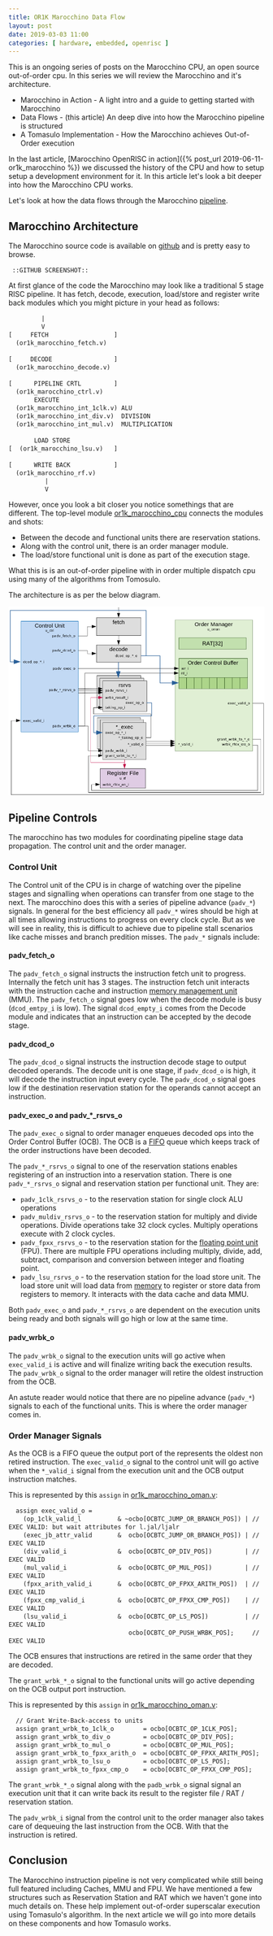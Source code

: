 ```yaml
---
title: OR1K Marocchino Data Flow
layout: post
date: 2019-03-03 11:00
categories: [ hardware, embedded, openrisc ]
---
```


This is an ongoing series of posts on the Marocchino CPU, an open source out-of-order
cpu.  In this series we will review the Marocchino and it's architecture.

  - Marocchino in Action - A light intro and a guide to getting started with Marocchino
  - Data Flows - (this article) An deep dive into how the Marocchino pipeline is structured
  - A Tomasulo Implementation - How the Marocchino achieves Out-of-Order execution

In the last article, [Marocchino OpenRISC in action]({% post_url 2019-06-11-or1k_marocchino %})
we discussed the history of the CPU and how to setup setup a development environment for it.  In this
article let's look a bit deeper into how the Marocchino CPU works.

Let's look at how the data flows through the Marocchino [pipeline](https://en.wikipedia.org/wiki/Instruction_pipelining).

## Marocchino Architecture

The Marocchino source code is available on
[github](https://github.com/openrisc/or1k_marocchino/tree/master/rtl/verilog)
and is pretty easy to browse.

```
 ::GITHUB SCREENSHOT::
```

At first glance of the code the Marocchino may look like a traditional 5 stage
RISC pipeline.  It has fetch, decode, execution, load/store and register write
back modules which you might picture in your head as follows:

```
         |
         V
[     FETCH                  ]
  (or1k_marocchino_fetch.v)

[     DECODE                 ]
  (or1k_marocchino_decode.v)

[      PIPELINE CRTL         ]
  (or1k_marocchino_ctrl.v)
       EXECUTE
  (or1k_marocchino_int_1clk.v) ALU
  (or1k_marocchino_int_div.v)  DIVISION
  (or1k_marocchino_int_mul.v)  MULTIPLICATION

       LOAD STORE
[  (or1k_marocchino_lsu.v)   ]

[      WRITE BACK            ]
  (or1k_marocchino_rf.v)
          |
          V

```

However, once you look a bit closer you notice somethings that are different.
The top-level module
[or1k_marocchino_cpu](https://github.com/openrisc/or1k_marocchino/blob/master/rtl/verilog/or1k_marocchino_cpu.v)
connects the modules and shots:

 - Between the decode and functional units there are reservation stations.
 - Along with the control unit, there is an order manager module.
 - The load/store functional unit is done as part of the execution stage.

What this is is an out-of-order pipeline with in order multiple dispatch
cpu using many of the algorithms from Tomosulo. 

The architecture is as per the below diagram.

![marocchino pipeline diagram](/content/2019/marocchino-pipeline.png)

## Pipeline Controls

The marocchino has two modules for coordinating pipeline stage data propagation.  The
control unit and the order manager.

### Control Unit

The Control unit of the CPU is in charge of watching over the pipeline stages
and signalling when operations can transfer from one stage to the next.  The
marocchino does this with a series of pipeline advance (`padv_*`) signals.  In general for the
best efficiency all `padv_*` wires should be high at all times allowing
instructions to progress on every clock cycle.  But as we will see in reality, this
is difficult to achieve due to pipeline stall scenarios like cache misses and branch predition misses.
The `padv_*` signals include:

#### padv_fetch_o

The `padv_fetch_o` signal instructs the instruction fetch unit to progress.
Internally the fetch unit has 3 stages.  The instruction fetch unit interacts
with the instruction cache and instruction [memory management unit](https://en.wikipedia.org/wiki/Memory_management_unit) (MMU).
The `padv_fetch_o` signal goes low when the decode module is busy (`dcod_emtpy_i` is low).
The signal `dcod_empty_i` comes from the Decode module and indicates that an
instruction can be accepted by the decode stage.

#### padv_dcod_o

The `padv_dcod_o` signal instructs the instruction decode stage to output decoded
operands.
The decode unit is one stage, if `padv_dcod_o` is high, it will decode the instruction
input every cycle.
The `padv_dcod_o` signal goes low if the destination reservation station for the
operands cannot accept an instruction.

#### padv_exec_o and padv_*_rsrvs_o

The `padv_exec_o` signal to order manager enqueues decoded ops into the Order Control
Buffer (OCB).  The OCB is a [FIFO](https://en.wikipedia.org/wiki/FIFO_(computing_and_electronics))
queue which keeps track of the order instructions have been decoded.

The `padv_*_rsrvs_o` signal to one of the reservation stations
enables registering of an instruction into a reservation station.  There is one
`padv_*_rsrvs_o` signal and reservation station per functional unit. They are:

 - `padv_1clk_rsrvs_o` - to the reservation station for single clock ALU operations
 - `padv_muldiv_rsrvs_o` - to the reservation station for multiply and divide
   operations.  Divide operations take 32 clock cycles.  Multiply operations
   execute with 2 clock cycles.
 - `padv_fpxx_rsrvs_o` - to the reservation station for the [floating point unit](https://en.wikipedia.org/wiki/Floating-point_arithmetic)
   (FPU).  There are multiple FPU operations including multiply, divide, add,
   subtract, comparison and conversion between integer and floating point. 
 - `padv_lsu_rsrvs_o` - to the reservation station for the load store unit.  The
   load store unit will load data from [memory](https://en.wikipedia.org/wiki/Random-access_memory)
   to register or store data from registers to memory.  It interacts with the
   data cache and data MMU.

Both `padv_exec_o` and `padv_*_rsrvs_o` are dependent on the execution units being
ready and both signals will go high or low at the same time.

#### padv_wrbk_o

The `padv_wrbk_o` signal to the execution units will go active when `exec_valid_i` is active
and will finalize writing back the execution results.  The `padv_wrbk_o` signal to
the order manager will retire the oldest instruction from the OCB.

An astute reader would notice that there are no pipeline advance (`padv_*`)
signals to each of the functional units.  This is where the order manager comes
in.

### Order Manager Signals

As the OCB is a FIFO queue the output port of the represents the oldest non
retired instruction.  The `exec_valid_o` signal to the control unit will go
active when the `*_valid_i` signal from the execution unit and the OCB output
instruction matches.

This is represented by this `assign` in [or1k_marocchino_oman.v](https://github.com/openrisc/or1k_marocchino/blob/master/rtl/verilog/or1k_marocchino_oman.v#L505):

```
  assign exec_valid_o =
    (op_1clk_valid_l          & ~ocbo[OCBTC_JUMP_OR_BRANCH_POS]) | // EXEC VALID: but wait attributes for l.jal/ljalr
    (exec_jb_attr_valid       &  ocbo[OCBTC_JUMP_OR_BRANCH_POS]) | // EXEC VALID
    (div_valid_i              &  ocbo[OCBTC_OP_DIV_POS])         | // EXEC VALID
    (mul_valid_i              &  ocbo[OCBTC_OP_MUL_POS])         | // EXEC VALID
    (fpxx_arith_valid_i       &  ocbo[OCBTC_OP_FPXX_ARITH_POS])  | // EXEC VALID
    (fpxx_cmp_valid_i         &  ocbo[OCBTC_OP_FPXX_CMP_POS])    | // EXEC VALID
    (lsu_valid_i              &  ocbo[OCBTC_OP_LS_POS])          | // EXEC VALID
                                 ocbo[OCBTC_OP_PUSH_WRBK_POS];     // EXEC VALID
```

The OCB ensures that instructions are retired in the same order that they are
decoded.

The `grant_wrbk_*_o` signal to the functional units will go active depending on
the OCB output port instruction.

This is represented by this `assign` in
[or1k_marocchino_oman.v](https://github.com/openrisc/or1k_marocchino/blob/master/rtl/verilog/or1k_marocchino_oman.v#L402):

```
  // Grant Write-Back-access to units
  assign grant_wrbk_to_1clk_o        = ocbo[OCBTC_OP_1CLK_POS];
  assign grant_wrbk_to_div_o         = ocbo[OCBTC_OP_DIV_POS];
  assign grant_wrbk_to_mul_o         = ocbo[OCBTC_OP_MUL_POS];
  assign grant_wrbk_to_fpxx_arith_o  = ocbo[OCBTC_OP_FPXX_ARITH_POS];
  assign grant_wrbk_to_lsu_o         = ocbo[OCBTC_OP_LS_POS];
  assign grant_wrbk_to_fpxx_cmp_o    = ocbo[OCBTC_OP_FPXX_CMP_POS];
```

The `grant_wrbk_*_o` signal along with the `padb_wrbk_o` signal signal an
execution unit that it can write back its result to the register file / RAT /
reservation station.

The `padv_wrbk_i` signal from the control unit to the order manager also takes
care of dequeuing the last instruction from the OCB.  With that the instruction
is retired.

## Conclusion

The Marocchino instruction pipeline is not very complicated while still being
full featured including Caches, MMU and FPU.  We have mentioned
a few structures such as Reservation Station and RAT which we haven't gone into
much details on.  These help implement out-of-order superscalar execution using
Tomasulo's algorithm.  In the next article we will go into more details on these
components and how Tomasulo works.
